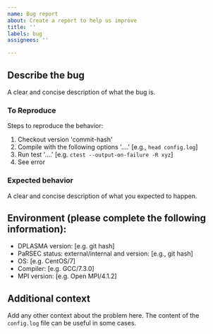 ```yaml
---
name: Bug report
about: Create a report to help us improve
title: ''
labels: bug
assignees: ''

---
```


## Describe the bug
A clear and concise description of what the bug is.

### To Reproduce
Steps to reproduce the behavior:
1. Checkout version 'commit-hash'
2. Compile with the following options '....'  [e.g., `head config.log`]
3. Run test '....' [e.g. `ctest --output-on-failure -R xyz`]
4. See error

### Expected behavior
A clear and concise description of what you expected to happen.

## Environment (please complete the following information):
 - DPLASMA version: [e.g. git hash]
 - PaRSEC status: external/internal and version: [e.g., git hash]
 - OS: [e.g. CentOS/7]
 - Compiler: [e.g. GCC/7.3.0]
 - MPI version: [e.g. Open MPI/4.1.2]

## Additional context
Add any other context about the problem here.
The content of the `config.log` file can be useful in some cases.
